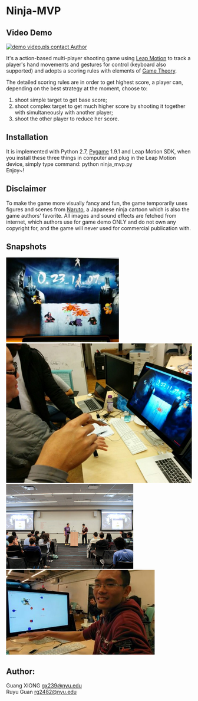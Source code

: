 Ninja-MVP
=========

## Video Demo<br>

[![demo video,pls contact Author](http://img.youtube.com/vi/lw06ZFgtz50/0.jpg)](http://www.youtube.com/watch?v=lw06ZFgtz50)




It's a action-based multi-player shooting game using [Leap Motion](https://www.leapmotion.com/) to track a player's hand movements and gestures for control (keyboard also supported) and adopts a scoring rules with elements of [Game Theory](http://en.wikipedia.org/wiki/Game_theory). 



The detailed scoring rules are in order to get highest score, a player can, depending on the best strategy at the moment, choose to:<br>
1) shoot simple target to get base score;<br>
2) shoot complex target to get much higher score by shooting it together with simultaneously with another player;<br>
3) shoot the other player to reduce her score.

## Installation<br>
It is implemented with Python 2.7, [Pygame](http://pygame.org/news.html) 1.9.1 and Leap Motion SDK, when you install these three things in computer and plug in the Leap Motion device, simply type command: python ninja_mvp.py<br>
Enjoy~!

## Disclaimer<br>
To make the game more visually fancy and fun, the game temporarily uses figures and scenes from [Naruto](http://en.wikipedia.org/wiki/Naruto), a Japanese ninja cartoon which is also the game authors' favorite. All images and sound effects are fetched from internet, which authors use for game demo ONLY and do not own any copyright for, and the game will never used for commercial publication with.

## Snapshots<br>

![Alt text](./snapshot/game-interface.jpg?raw=true)![Alt text](./snapshot/nyu-game-jam.jpg?raw=true)![Alt text](./snapshot/present-at-microsoft.jpg?raw=true)![Alt text](./snapshot/prototyping.jpg?raw=true)

## Author:<br>
Guang XIONG  gx239@nyu.edu<br>
Ruyu Guan   rg2482@nyu.edu 

